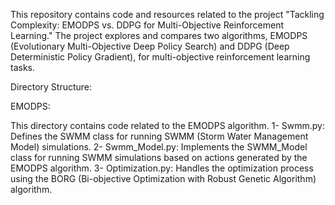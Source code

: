 This repository contains code and resources related to the project "Tackling Complexity: EMODPS vs. DDPG for Multi-Objective Reinforcement Learning." The project explores and compares two algorithms, EMODPS (Evolutionary Multi-Objective Deep Policy Search) and DDPG (Deep Deterministic Policy Gradient), for multi-objective reinforcement learning tasks.

Directory Structure:

EMODPS:

This directory contains code related to the EMODPS algorithm.
1- Swmm.py: Defines the SWMM class for running SWMM (Storm Water Management Model) simulations.
2- Swmm_Model.py: Implements the SWMM_Model class for running SWMM simulations based on actions generated by the EMODPS algorithm.
3- Optimization.py: Handles the optimization process using the BORG (Bi-objective Optimization with Robust Genetic Algorithm) algorithm.
